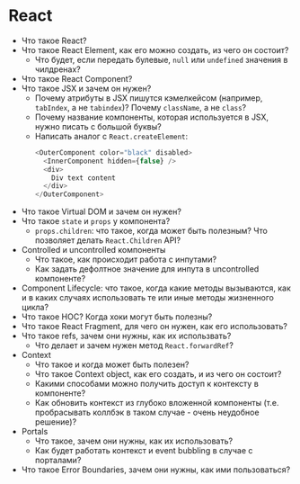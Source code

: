 # React

* Что такое React?
* Что такое React Element, как его можно создать, из чего он состоит?
  * Что будет, если передать булевые, `null` или `undefined` значения в чилдренах?
* Что такое React Component?
* Что такое JSX и зачем он нужен?
  * Почему атрибуты в JSX пишутся кэмелкейсом (например, `tabIndex`, а не `tabindex`)? Почему `className`, а не `class`?
  * Почему название компоненты, которая используется в JSX, нужно писать с большой буквы?
  * Написать аналог с `React.createElement`:
    ```javascript
    <OuterComponent color="black" disabled>
      <InnerComponent hidden={false} />
      <div>
        Div text content
      </div>
    </OuterComponent>
    ```
* Что такое Virtual DOM и зачем он нужен?
* Что такое `state` и `props` у компонента?
  * `props.children`: что такое, когда может быть полезным? Что позволяет делать `React.Children` API?
* Controlled и uncontrolled компоненты
  * Что такое, как происходит работа с инпутами?
  * Как задать дефолтное значение для инпута в uncontrolled компоненте?
* Component Lifecycle: что такое, когда какие методы вызываются, как и в каких случаях использовать те или иные методы жизненного цикла?
* Что такое HOC? Когда хоки могут быть полезны?
* Что такое React Fragment, для чего он нужен, как его использовать?
* Что такое refs, зачем они нужны, как их использвать?
  * Что делает и зачем нужен метод `React.forwardRef`?
* Context
  * Что такое и когда может быть полезен?
  * Что такое Context object, как его создать, и из чего он состоит?
  * Какими способами можно получить доступ к контексту в компоненте?
  * Как обновить контекст из глубоко вложенной компоненты (т.е. пробрасывать коллбэк в таком случае - очень неудобное решение)?
* Portals
  * Что такое, зачем они нужны, как их использовать?
  * Как будет работать контекст и event bubbling в случае с порталами?
* Что такое Error Boundaries, зачем они нужны, как ими пользоваться?
